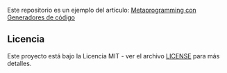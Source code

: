 Este repositorio es un ejemplo del artículo: [Metaprogramming con Generadores de código](https://wiki.lacuevadev.cloud/es/dotnet/roslyn/code-generators)

## Licencia

Este proyecto está bajo la Licencia MIT - ver el archivo [LICENSE](LICENSE) para más detalles.